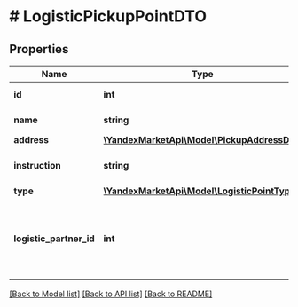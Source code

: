 # # LogisticPickupPointDTO

## Properties

Name | Type | Description | Notes
------------ | ------------- | ------------- | -------------
**id** | **int** | Идентификатор пункта вывоза. | [optional]
**name** | **string** | Название пункта вывоза. | [optional]
**address** | [**\YandexMarketApi\Model\PickupAddressDTO**](PickupAddressDTO.md) |  | [optional]
**instruction** | **string** | Дополнительные инструкции к вывозу. | [optional]
**type** | [**\YandexMarketApi\Model\LogisticPointType**](LogisticPointType.md) |  | [optional]
**logistic_partner_id** | **int** | Идентификатор логистического партнера, к которому относится логистическая точка. | [optional]

[[Back to Model list]](../../README.md#models) [[Back to API list]](../../README.md#endpoints) [[Back to README]](../../README.md)
